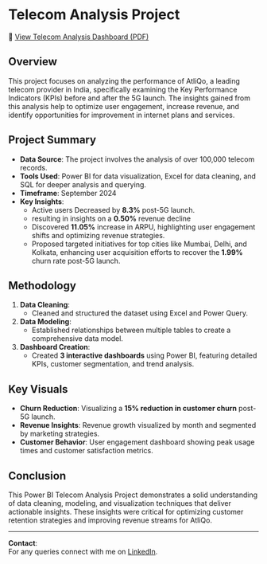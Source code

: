 # Telecom Analysis Project
📄 [View Telecom Analysis Dashboard (PDF)](https://github.com/rinithreddy14/Telecom-Analysis/blob/main/teleocm%20analysis.pdf)

## Overview
This project focuses on analyzing the performance of AtliQo, a leading telecom provider in India, specifically examining the Key Performance Indicators (KPIs) before and after the 5G launch. The insights gained from this analysis help to optimize user engagement, increase revenue, and identify opportunities for improvement in internet plans and services.

## Project Summary
- **Data Source**: The project involves the analysis of over 100,000 telecom records.
- **Tools Used**: Power BI for data visualization, Excel for data cleaning, and SQL for deeper analysis and querying.
- **Timeframe**:  September 2024
- **Key Insights**:
  - Active users Decreased by **8.3%** post-5G launch.
  - resulting in insights on a **0.50%** revenue decline
  - Discovered **11.05%** increase in ARPU, highlighting user engagement shifts and optimizing revenue strategies.
  - Proposed targeted initiatives for top cities like Mumbai, Delhi, and Kolkata, enhancing user acquisition efforts to recover the **1.99%** churn rate post-5G launch.


## Methodology
1. **Data Cleaning**: 
   - Cleaned and structured the dataset using Excel and Power Query.
2. **Data Modeling**:
   - Established relationships between multiple tables to create a comprehensive data model.
3. **Dashboard Creation**:
   - Created **3 interactive dashboards** using Power BI, featuring detailed KPIs, customer segmentation, and trend analysis.

## Key Visuals
- **Churn Reduction**: Visualizing a **15% reduction in customer churn** post-5G launch.
- **Revenue Insights**: Revenue growth visualized by month and segmented by marketing strategies.
- **Customer Behavior**: User engagement dashboard showing peak usage times and customer satisfaction metrics.



## Conclusion
This Power BI Telecom Analysis Project demonstrates a solid understanding of data cleaning, modeling, and visualization techniques that deliver actionable insights. These insights were critical for optimizing customer retention strategies and improving revenue streams for AtliQo.





---

**Contact**:  
For any queries connect with me on [LinkedIn](https://www.linkedin.com/in/rinith-reddy-86822a301/).

